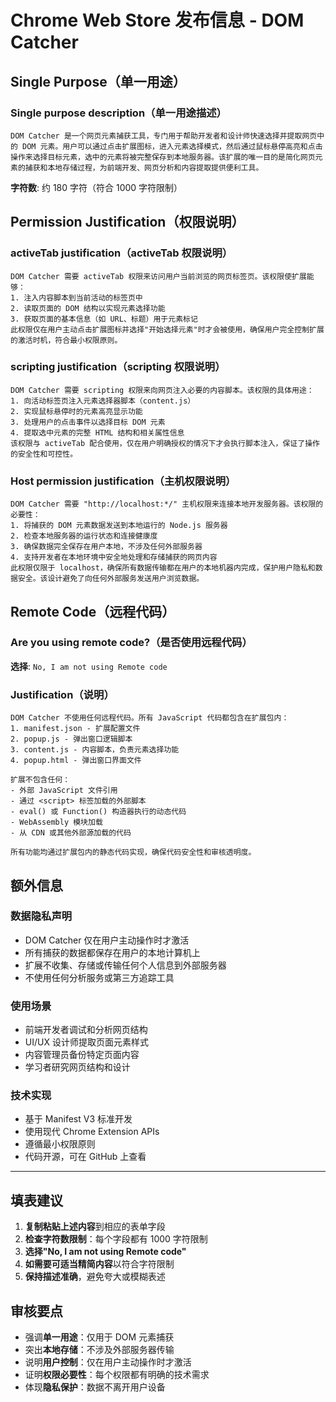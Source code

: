 # Chrome Web Store 发布信息 - DOM Catcher

## Single Purpose（单一用途）

### Single purpose description（单一用途描述）
```
DOM Catcher 是一个网页元素捕获工具，专门用于帮助开发者和设计师快速选择并提取网页中的 DOM 元素。用户可以通过点击扩展图标，进入元素选择模式，然后通过鼠标悬停高亮和点击操作来选择目标元素，选中的元素将被完整保存到本地服务器。该扩展的唯一目的是简化网页元素的捕获和本地存储过程，为前端开发、网页分析和内容提取提供便利工具。
```

**字符数**: 约 180 字符（符合 1000 字符限制）

## Permission Justification（权限说明）

### activeTab justification（activeTab 权限说明）
```
DOM Catcher 需要 activeTab 权限来访问用户当前浏览的网页标签页。该权限使扩展能够：
1. 注入内容脚本到当前活动的标签页中
2. 读取页面的 DOM 结构以实现元素选择功能
3. 获取页面的基本信息（如 URL、标题）用于元素标记
此权限仅在用户主动点击扩展图标并选择"开始选择元素"时才会被使用，确保用户完全控制扩展的激活时机，符合最小权限原则。
```

### scripting justification（scripting 权限说明）
```
DOM Catcher 需要 scripting 权限来向网页注入必要的内容脚本。该权限的具体用途：
1. 向活动标签页注入元素选择器脚本（content.js）
2. 实现鼠标悬停时的元素高亮显示功能
3. 处理用户的点击事件以选择目标 DOM 元素
4. 提取选中元素的完整 HTML 结构和相关属性信息
该权限与 activeTab 配合使用，仅在用户明确授权的情况下才会执行脚本注入，保证了操作的安全性和可控性。
```

### Host permission justification（主机权限说明）
```
DOM Catcher 需要 "http://localhost:*/" 主机权限来连接本地开发服务器。该权限的必要性：
1. 将捕获的 DOM 元素数据发送到本地运行的 Node.js 服务器
2. 检查本地服务器的运行状态和连接健康度
3. 确保数据完全保存在用户本地，不涉及任何外部服务器
4. 支持开发者在本地环境中安全地处理和存储捕获的网页内容
此权限仅限于 localhost，确保所有数据传输都在用户的本地机器内完成，保护用户隐私和数据安全。该设计避免了向任何外部服务发送用户浏览数据。
```

## Remote Code（远程代码）

### Are you using remote code?（是否使用远程代码）
**选择**: `No, I am not using Remote code`

### Justification（说明）
```
DOM Catcher 不使用任何远程代码。所有 JavaScript 代码都包含在扩展包内：
1. manifest.json - 扩展配置文件
2. popup.js - 弹出窗口逻辑脚本  
3. content.js - 内容脚本，负责元素选择功能
4. popup.html - 弹出窗口界面文件

扩展不包含任何：
- 外部 JavaScript 文件引用
- 通过 <script> 标签加载的外部脚本
- eval() 或 Function() 构造器执行的动态代码
- WebAssembly 模块加载
- 从 CDN 或其他外部源加载的代码

所有功能均通过扩展包内的静态代码实现，确保代码安全性和审核透明度。
```

## 额外信息

### 数据隐私声明
- DOM Catcher 仅在用户主动操作时才激活
- 所有捕获的数据都保存在用户的本地计算机上
- 扩展不收集、存储或传输任何个人信息到外部服务器
- 不使用任何分析服务或第三方追踪工具

### 使用场景
- 前端开发者调试和分析网页结构
- UI/UX 设计师提取页面元素样式
- 内容管理员备份特定页面内容
- 学习者研究网页结构和设计

### 技术实现
- 基于 Manifest V3 标准开发
- 使用现代 Chrome Extension APIs
- 遵循最小权限原则
- 代码开源，可在 GitHub 上查看

---

## 填表建议

1. **复制粘贴上述内容**到相应的表单字段
2. **检查字符数限制**：每个字段都有 1000 字符限制
3. **选择"No, I am not using Remote code"**
4. **如需要可适当精简内容**以符合字符限制
5. **保持描述准确**，避免夸大或模糊表述

## 审核要点

- 强调**单一用途**：仅用于 DOM 元素捕获
- 突出**本地存储**：不涉及外部服务器传输
- 说明**用户控制**：仅在用户主动操作时才激活
- 证明**权限必要性**：每个权限都有明确的技术需求
- 体现**隐私保护**：数据不离开用户设备
